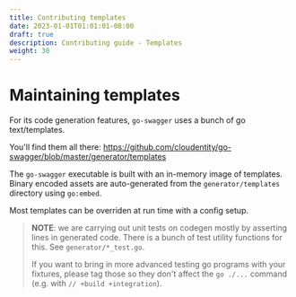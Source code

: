 ```yaml
---
title: Contributing templates
date: 2023-01-01T01:01:01-08:00
draft: true
description: Contributing guide - Templates
weight: 30
---
```

# Maintaining templates

For its code generation features, `go-swagger` uses a bunch of go text/templates.

You'll find them all there: https://github.com/cloudentity/go-swagger/blob/master/generator/templates

The `go-swagger` executable is built with an in-memory image of templates.
Binary encoded assets are auto-generated from the `generator/templates` directory using `go:embed`.

Most templates can be overriden at run time with a config setup.

> **NOTE**: we are carrying out unit tests on codegen mostly by asserting lines in generated code.
> There is a bunch of test utility functions for this. See `generator/*_test.go`.
>
> If you want to bring in more advanced testing go programs with your fixtures, please tag
> those so they don't affect the `go ./...` command (e.g. with `// +build +integration`).


